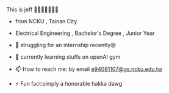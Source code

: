 

This is jeff 👋👋👋👋👋👋👋
- from NCKU , Tainan City
- Electrical Engineering , Bachelor's Degree , Junior Year   

- 🔭  struggling for an internship recently😢
- 🌱  currently learning stuffs on openAI gym
- 📫 How to reach me: by email e94081107@gs.ncku.edu.tw
- ⚡ Fun fact:simply a honorable hakka dawg
